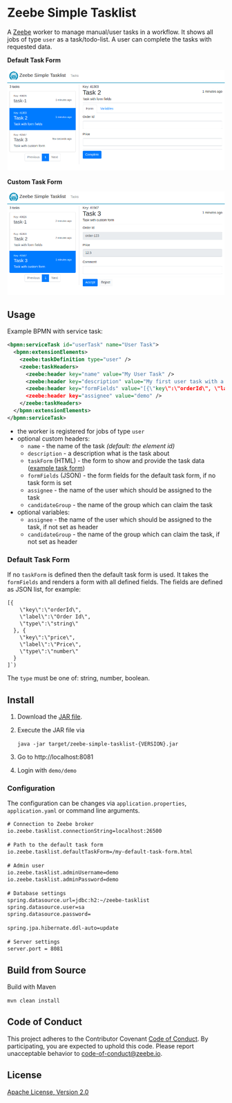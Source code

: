 Zeebe Simple Tasklist
=========================

A [Zeebe](https://zeebe.io) worker to manage manual/user tasks in a workflow. It shows all jobs of type `user` as a task/todo-list. A user can complete the tasks with requested data. 

**Default Task Form**

![screenshot](docs/generic-task-form.png)

**Custom Task Form**

![screenshot](docs/custom-task-form.png)

## Usage

Example BPMN with service task:
             
 ```xml
 <bpmn:serviceTask id="userTask" name="User Task">
   <bpmn:extensionElements>
     <zeebe:taskDefinition type="user" />
     <zeebe:taskHeaders>
       <zeebe:header key="name" value="My User Task" />
       <zeebe:header key="description" value="My first user task with a form field." />
       <zeebe:header key="formFields" value="[{\"key\":\"orderId\", \"label\":\"Order Id\", \"type\":\"string\"}]" />
       <zeebe:header key="assignee" value="demo" />
     </zeebe:taskHeaders>
   </bpmn:extensionElements>
 </bpmn:serviceTask>
 ```  

* the worker is registered for jobs of type `user`
* optional custom headers:
  * `name` - the name of the task _(default: the element id)_
  * `description` - a description what is the task about
  * `taskForm` (HTML) - the form to show and provide the task data ([example task form](https://github.com/zeebe-io/zeebe-simple-tasklist/blob/master/src/test/resources/custom-task-form.html))
  * `formFields` (JSON) - the form fields for the default task form, if no task form is set
  * `assignee` - the name of the user which should be assigned to the task
  * `candidateGroup` - the name of the group which can claim the task
* optional variables:
  * `assignee` - the name of the user which should be assigned to the task, if not set as header
  * `candidateGroup` - the name of the group which can claim the task, if not set as header
  
### Default Task Form

If no `taskForm` is defined then the default task form is used. It takes the `formFields` and renders a form with all defined fields. The fields are defined as JSON list, for example:

```
[{
    \"key\":\"orderId\", 
    \"label\":\"Order Id\", 
    \"type\":\"string\"
  }, {
    \"key\":\"price\", 
    \"label\":\"Price\", 
    \"type\":\"number\"
  }
]`)
```

The `type` must be one of: string, number, boolean.

## Install

1. Download the [JAR file](https://github.com/zeebe-io/zeebe-simple-tasklist/releases).

2. Execute the JAR file via

	`java -jar target/zeebe-simple-tasklist-{VERSION}.jar`

3. Go to http://localhost:8081

4. Login with `demo/demo`

### Configuration

The configuration can be changes via `application.properties`, `application.yaml` or command line arguments.

```
# Connection to Zeebe broker
io.zeebe.tasklist.connectionString=localhost:26500

# Path to the default task form  
io.zeebe.tasklist.defaultTaskForm=/my-default-task-form.html

# Admin user
io.zeebe.tasklist.adminUsername=demo
io.zeebe.tasklist.adminPassword=demo

# Database settings
spring.datasource.url=jdbc:h2:~/zeebe-tasklist
spring.datasource.user=sa
spring.datasource.password=

spring.jpa.hibernate.ddl-auto=update

# Server settings
server.port = 8081
```

## Build from Source

Build with Maven

`mvn clean install`

## Code of Conduct

This project adheres to the Contributor Covenant [Code of
Conduct](/CODE_OF_CONDUCT.md). By participating, you are expected to uphold
this code. Please report unacceptable behavior to code-of-conduct@zeebe.io.

## License

[Apache License, Version 2.0](/LICENSE) 
